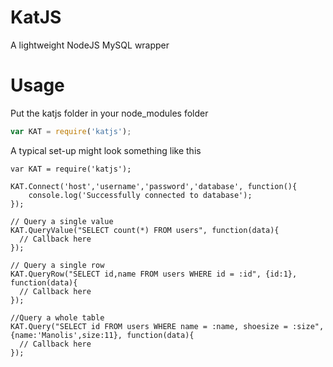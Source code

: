 KatJS
=====

A lightweight NodeJS MySQL wrapper 


Usage
=====

Put the katjs folder in your node_modules folder

```js
var KAT = require('katjs');
```

A typical set-up might look something like this

```
var KAT = require('katjs');

KAT.Connect('host','username','password','database', function(){
    console.log('Successfully connected to database');
});

// Query a single value
KAT.QueryValue("SELECT count(*) FROM users", function(data){
  // Callback here
});

// Query a single row
KAT.QueryRow("SELECT id,name FROM users WHERE id = :id", {id:1}, function(data){
  // Callback here
});

//Query a whole table
KAT.Query("SELECT id FROM users WHERE name = :name, shoesize = :size",{name:'Manolis',size:11}, function(data){
  // Callback here
});
